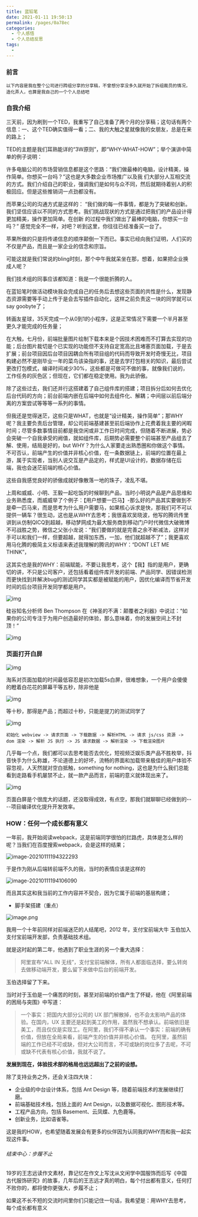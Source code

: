 ```yaml
---
title: 蓝铅笔
date: 2021-01-11 19:50:13
permalink: /pages/0a78ec
categories:
  - 个人感悟
  - 个人总结反思
tags:
  - 
---
```

### 前言
    以下内容是我在整个公司进行跨组分享的分享稿，不曾想分享没多久就开始了拆组裁员的情况，造化弄人，也算是我自己的一个个人总结吧

### 自我介绍

三天前，因为刷到一个TED，我重写了自己准备了两个月的分享稿；这句话有两个信息：一、这个TED确实值得一看；二、我的大触之星就像我的女朋友，总是在来的路上；

TED的主题是我们耳熟能详的“3W原则”，即“WHY-WHAT-HOW”；举个演讲中简单的例子说明：

许多电脑公司的市场营销信息都是这个思路：“我们做最棒的电脑，设计精美，操作简单。你想买一台吗？”这也是大多数企业市场推广以及我 们大部分人互相交流的方式。我们介绍自己的职业，强调我们是如何与众不同，然后就期待着别人的积极回应。但是这些推销词一点劲都没有。

而苹果公司的沟通方式是这样的： “我们做的每一件事情，都是为了突破和创新。我们坚信应该以不同的方式思考。我们挑战现状的方式是通过把我们的产品设计得更加精美，操作更加简单。在创新 的过程中我们做出了最棒的电脑，你想买一台吗？” 感觉完全不一样，对吧？听到这里，你往往已经准备买一台了。

苹果所做的只是将传递信息的顺序颠倒一下而已。事实已经向我们证明，人们买的不仅是产品，而且是一家企业的信念和宗旨。

可能这就是我们常说的bling时刻，那个中午我就呆坐在那，想着，如果把企业换成人呢？

我们技术组的同事应该都知道：我是一个很能折腾的人。

在蓝铅笔时做活动模块我会完成自己的任务后去想这些页面的共性是什么，发现静态资源需要等手动上传于是会去写插件自动化，这样之前负责这一块的同学就可以say goobyte了；

转画友星球，35天完成一个从0到1的小程序，这是正常情况下需要一个半月甚至更久才能完成的任务量；

在大触，七月份，前端批量图片绘制下载本来是个因技术困难而不打算去实现的功能；后台图片裁切是个已实现的功能但不支持自定宽高比且堵塞页面加载，于是去扩展；前台项目因后台项目因耦合所有项目组的代码而导致开发时奇慢无比，项目构建必然不是刚毕业一年的菜鸟该染指的事，还是去学打包相关的知识，最后尝试更改打包模式，编译时间减少30%，这些都是可做可不做的事，就像我们说的，工作任务的灰色区；但现在，它们都在稳定使用。我为此骄傲。

除了这些过去，我们还并行这搭建着了自己组件库的搭建；项目拆分后如何去优化后台代码的方向；前台前端内嵌在后端中如何去组件化、解耦；中间层以前后端分离的方案尝试等等等一系列的事情。

但我还是觉得迷茫，这些只是WHAT，也就是“设计精美，操作简单”；那WHY呢？我主要负责后台管理，却公司前端基建甚至前后端协作上花费着我主要的闲暇时间；尽管多数事情目前都是我空闲或非工作日时间完成，但随着不断进展，势必会突破一个自我承受的阙值，就如组件库，后期势必需要整个前端甚至产品组去了解、使用，结局是好的，but WHY？为什么人家要走出熟悉圈和你做这个事情。不可否认，前端产生的价值并非核心价值，在一条数据链上，前端的位置在最上游，属于实现者，当别人说交互是产品定的，样式是UI设计的，数据存储在后端，我也会迷茫前端的核心价值。

这些自我感觉良好的骄傲成就好像散落一地的珠子，凌乱不堪。

上周和威威、小明、王毅一起吃饭的时候聊到产品，当时小明说产品是产品思维和业务熟悉度，而威威举了个例子：【用户想要一匹马】-那么好的产品其实要做到不是牵一匹马来，而是思考为什么用户需要马，如果核心诉求是快，那我们可不可以提供一辆车？很生动，这也是从WHY去思考；我很喜欢吴晓波，他写的腾讯传里讲到从仿制QICQ到超越，移动梦网成为最大服务商到移动门户时代微信大破微博不可战胜之势，微信之父张小龙说：“我们要做的就是完善之余不断减法，这样对手可以和我们一样，但要超越，就得加东西，一加，他们就超越不了”；我更喜欢用马化腾的极简主义标语来表述我理解的腾讯的WHY：“DONT LET ME THINK”，

这其实也是我的WHY：前端赋能，不要让我思考，这个【我】指的是用户，更确切的讲，不只是公司客户，还包括看着组件库开发的前端、产品同学、因错误检测而更快找到并解决bug的测试同学其实都是被赋能的用户，因优化编译而节省开发时间的后台项目开发同学都是用户。

![img](https://pic4.zhimg.com/80/v2-45687a269050902bed1b7b8e0338e937_720w.jpg?source=1940ef5c)

硅谷知名分析师 Ben Thompson 在《神圣的不满：颠覆者之利器》中说过：“如果你的公司专注于为用户创造最好的体验，那么意味着，你的发展空间上不封顶！“ 

![img](https://gimg2.baidu.com/image_search/src=http%3A%2F%2Fimg.mp.itc.cn%2Fupload%2F20170411%2F3122940736ee468183f73bf4aae4bcb1_th.jpeg&refer=http%3A%2F%2Fimg.mp.itc.cn&app=2002&size=f9999,10000&q=a80&n=0&g=0n&fmt=jpeg?sec=1611932861&t=b5e19137bb15042bd3b83cba5f05bc76)

### 页面打开白屏

![img](https://pic3.zhimg.com/v2-7f41751b96b7b499493a220ea2177bbe_b.jpg)

淘系对页面加载的时间最低容忍是初次加载5s白屏，很难想象，一个用户会傻傻的瞪着白花花的屏幕干等五秒，除非他是

![img](https://bkimg.cdn.bcebos.com/pic/d0c8a786c9177f3e5aa4b42972cf3bc79f3d5605?x-bce-process=image/resize,m_lfit,w_268,limit_1/format,f_jpg)



等十秒，那得是产品；而超过十秒，只能是提刀的测试同学了

![img](https://pic.cr173.com/up/2018-1/15149419441447248.jpg)

```
初始化 webview -> 请求页面 -> 下载数据 -> 解析HTML -> 请求 js/css 资源 -> dom 渲染 -> 解析 JS 执行 -> JS 请求数据 -> 解析渲染 -> 下载渲染图片
```

几乎每一个点，我们都可以去思考能否去优化，短视频泛娱乐类产品不胜枚举，抖音快手为什么称雄，不论道德上的好坏，流畅的界面和加载带来极佳的用户体验不容忽视，人天然就对空白抵触，something for nothing，这也是为什么我们总能看到走路看手机屡禁不止，就一款产品而言，前端的意义就体现出来了。

![img](https://pic4.zhimg.com/80/v2-dedadff6bd6de947e7a61b0dc13bf591_720w.jpg?source=1940ef5c)

页面白屏是个很庞大的话题，还没取得成效，有点空，那我们就聊聊已经做到的----项目编译优化提升开发效率。

### HOW：任何一个成长都有意义

​	一年前，我开始阅读webpack，这是前端同学很怕的拦路虎，具体是怎么样的呢？当我们在百度搜索webpack，会是这样的结果；

![image-20210111194322293](http://cdn.sympathy.icu/image-20210111194322293.png)

于是作为刚从后端转前端不久的我，当时的表情应该是这样的

![image-20210111194106090](http://cdn.sympathy.icu/image-20210111194106090.png)

而且其实这和我当前的工作内容并不契合，因为它属于前端的基层构建；

- 脚手架搭建（重点）

![image.png](http://cdn.sympathy.icu/1607063218336-23b0db15-2e7f-4fa3-bcb9-d42e4331c69d.png)



我用一个十年前同样对前端迷茫的人结尾吧，2012 年，支付宝前端大牛 玉伯加入支付宝前端开发部，负责基础技术组。

就是这时起的第二年，他遇到了职业生涯的另一个重大选择：

> 阿里宣布“ALL IN 无线”，支付宝前端解体，所有人都面临选择，要么转岗去做移动端开发，要么留下来做中后台的前端开发。

玉伯选择留了下来。

当时对于玉伯是一个痛苦的时刻，甚至对前端的价值产生了怀疑，他在《阿里前端的困局与突围》中写道：

> 一个事实：把国内大部分公司的 UX 部门解散掉，也不会太影响产品的体验。在国内，UX 主要还是起到美工的作用，虽然我不想承认。前端依旧是美工，而且仅仅是实现工。在阿里，我们不得不承认一个事实：前端的确有价值，但放在全局来看，前端产生的价值并非核心价值。 在阿里，虽然前端的工作已经不可或缺，但对大公司而言，不可或缺的岗位多了去呢，不可或缺不代表有核心价值，我就不说了。

**发展到现在，体验技术部的格局也远远超出了之前的设想。**

除了支持业务之外，还会关注四大块：

- 企业级的中台设计体系，包括 Ant Design 等，随着前端技术的发展继续打磨。
- 前端基础技术栈，包括上面的 Ant Design，以及数据可视化、图形技术等。
- 工程产品方向，包括 Basement、云凤蝶、九色鹿等。
- 创新业务，比如语雀等。

这是我的HOW，也希望随着发展会有更多的伙伴因为认同我的WHY而和我一起实现这件事。

###### 结束中心：步履不止

19岁的王志远读作文素材，靠记忆在作文上写沈从文闲学中国服饰而后写《中国古代服饰研究》的故事，几年后的王志远才真的明白，每个付出都有意义，任何打不败你的，都将使你更强大，步履不止；

如果这不长不短的交流时间里你们只能记住一句话，我希望是：用WHY去思考，每个成长都有意义